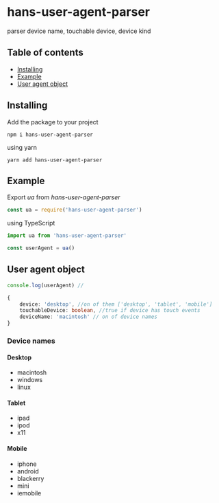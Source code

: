 # hans-user-agent-parser
parser device name, touchable device, device kind

## Table of contents
* [Installing](#installing)
* [Example](#example)
* [User agent object](#user-agent-object)

<a name="installing"><h2>Installing</h2></a>
Add the package to your project
```
npm i hans-user-agent-parser
```
using yarn
```
yarn add hans-user-agent-parser
```


<a name="example"><h2>Example</h2></a>

Export *ua* from *hans-user-agent-parser*

```javascript
const ua = require('hans-user-agent-parser')
```
using TypeScript
```typescript
import ua from 'hans-user-agent-parser'
```  

```typescript
const userAgent = ua()
```

<a name="user-agent-object"><h2>User agent object</h2></a>

```typescript
console.log(userAgent) //

{
    device: 'desktop', //on of them ['desktop', 'tablet', 'mobile']
    touchableDevice: boolean, //true if device has touch events
    deviceName: 'macintosh' // on of device names
}
```

### Device names

#### Desktop

- macintosh
- windows
- linux

#### Tablet

- ipad
- ipod
- x11

#### Mobile

- iphone
- android
- blackerry
- mini
- iemobile
